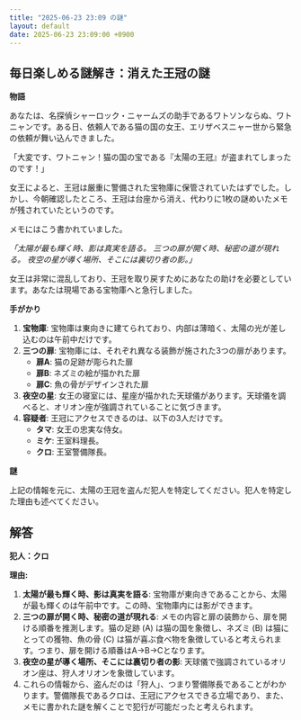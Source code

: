 ```yaml
---
title: "2025-06-23 23:09 の謎"
layout: default
date: 2025-06-23 23:09:00 +0900
---
```

## 毎日楽しめる謎解き：消えた王冠の謎

**物語**

あなたは、名探偵シャーロック・ニャームズの助手であるワトソンならぬ、ワトニャンです。ある日、依頼人である猫の国の女王、エリザベスニャー世から緊急の依頼が舞い込んできました。

「大変です、ワトニャン！猫の国の宝である『太陽の王冠』が盗まれてしまったのです！」

女王によると、王冠は厳重に警備された宝物庫に保管されていたはずでした。しかし、今朝確認したところ、王冠は台座から消え、代わりに1枚の謎めいたメモが残されていたというのです。

メモにはこう書かれていました。

*「太陽が最も輝く時、影は真実を語る。
  三つの扉が開く時、秘密の道が現れる。
  夜空の星が導く場所、そこには裏切り者の影。」*

女王は非常に混乱しており、王冠を取り戻すためにあなたの助けを必要としています。あなたは現場である宝物庫へと急行しました。

**手がかり**

1.  **宝物庫**: 宝物庫は東向きに建てられており、内部は薄暗く、太陽の光が差し込むのは午前中だけです。
2.  **三つの扉**: 宝物庫には、それぞれ異なる装飾が施された3つの扉があります。
    *   **扉A**: 猫の足跡が彫られた扉
    *   **扉B**: ネズミの絵が描かれた扉
    *   **扉C**: 魚の骨がデザインされた扉
3.  **夜空の星**: 女王の寝室には、星座が描かれた天球儀があります。天球儀を調べると、オリオン座が強調されていることに気づきます。
4.  **容疑者**: 王冠にアクセスできるのは、以下の3人だけです。
    *   **タマ**: 女王の忠実な侍女。
    *   **ミケ**: 王室料理長。
    *   **クロ**: 王室警備隊長。

**謎**

上記の情報を元に、太陽の王冠を盗んだ犯人を特定してください。犯人を特定した理由も述べてください。

## 解答

**犯人：クロ**

**理由:**

1.  **太陽が最も輝く時、影は真実を語る**: 宝物庫が東向きであることから、太陽が最も輝くのは午前中です。この時、宝物庫内には影ができます。
2.  **三つの扉が開く時、秘密の道が現れる**: メモの内容と扉の装飾から、扉を開ける順番を推測します。猫の足跡 (A) は猫の国を象徴し、ネズミ (B) は猫にとっての獲物、魚の骨 (C) は猫が喜ぶ食べ物を象徴していると考えられます。つまり、扉を開ける順番はA→B→Cとなります。
3.  **夜空の星が導く場所、そこには裏切り者の影**: 天球儀で強調されているオリオン座は、狩人オリオンを象徴しています。
4.  これらの情報から、盗んだのは「狩人」、つまり警備隊長であることがわかります。警備隊長であるクロは、王冠にアクセスできる立場であり、また、メモに書かれた謎を解くことで犯行が可能だったと考えられます。
